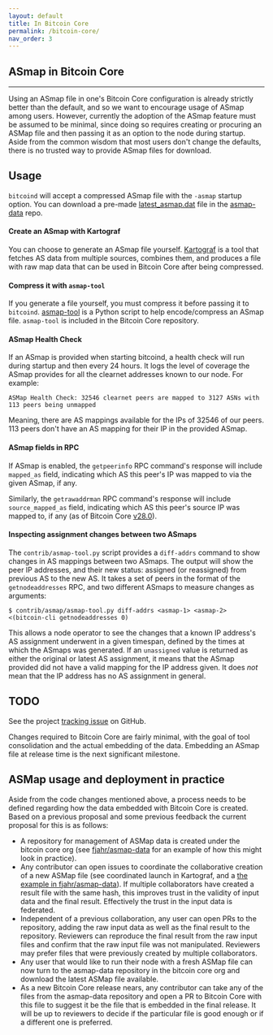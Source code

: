 ```yaml
---
layout: default
title: In Bitcoin Core
permalink: /bitcoin-core/
nav_order: 3
---
```


## ASmap in Bitcoin Core

---------------------

Using an ASmap file in one's Bitcoin Core configuration is already strictly better than the default, and so we want to encourage usage of ASmap among users. However, currently the adoption of the ASmap feature must be assumed to be minimal, since doing so requires creating or procuring an ASMap file and then passing it as an option to the node during startup. Aside from the common wisdom that most users don't change the defaults, there is no trusted way to provide ASmap files for download.

## Usage

`bitcoind` will accept a compressed ASmap file with the `-asmap` startup option.
You can download a pre-made [latest_asmap.dat](https://github.com/fjahr/asmap-data/blob/main/latest_asmap.dat) file in the [asmap-data](https://github.com/fjahr/asmap-data) repo.

#### Create an ASmap with Kartograf

You can choose to generate an ASmap file yourself. [Kartograf](https://github.com/fjahr/kartograf) is a tool that fetches AS data from multiple sources, combines them, and produces a file with raw map data that can be used in Bitcoin Core after being compressed.

#### Compress it with `asmap-tool`

If you generate a file yourself, you must compress it before passing it to `bitcoind`. [asmap-tool](https://github.com/bitcoin/bitcoin/tree/master/contrib/asmap) is a Python script to help encode/compress an ASmap file. `asmap-tool` is included in the Bitcoin Core repository.

#### ASmap Health Check

If an ASmap is provided when starting bitcoind, a health check will run during startup and then every 24 hours. It logs the level of coverage the ASmap provides for all the clearnet addresses known to our node. For example:
```
ASMap Health Check: 32546 clearnet peers are mapped to 3127 ASNs with 113 peers being unmapped
```
Meaning, there are AS mappings available for the IPs of 32546 of our peers. 113 peers don't have an AS mapping for their IP in the provided ASmap.

#### ASmap fields in RPC

If ASmap is enabled, the `getpeerinfo` RPC command's response will include `mapped_as` field, indicating which AS this peer's IP was mapped to via the given ASmap, if any.

Similarly, the `getrawaddrman` RPC command's response will include `source_mapped_as` field, indicating which AS this peer's source IP was mapped to, if any (as of Bitcoin Core [v28.0](https://github.com/bitcoin/bitcoin/blob/1147e72953d1f262111a4b1d5a438a8394511bc7/src/rpc/net.cpp#L1160)).

#### Inspecting assignment changes between two ASmaps

The `contrib/asmap-tool.py` script provides a `diff-addrs` command to show changes in AS mappings between two ASmaps. The output will show the peer IP addresses, and their new status: assigned (or reassigned) from previous AS to the new AS. It takes a set of peers in the format of the `getnodeaddresses` RPC, and two different ASmaps to measure changes as arguments:
```
$ contrib/asmap/asmap-tool.py diff-addrs <asmap-1> <asmap-2> <(bitcoin-cli getnodeaddresses 0)
```
This allows a node operator to see the changes that a known IP address's AS assignment underwent in a given timespan, defined by the times at which the ASmaps was generated. If an `unassigned` value is returned as either the original or latest AS assignment, it means that the ASmap provided did not have a valid mapping for the IP address given. It does *not* mean that the IP address has no AS assignment in general.

## TODO

See the project [tracking issue](https://github.com/bitcoin/bitcoin/issues/28794) on GitHub.

Changes required to Bitcoin Core are fairly minimal, with the goal of tool consolidation and the actual embedding of the data. Embedding an ASmap file at release time is the next significant milestone.

## ASMap usage and deployment in practice

Aside from the code changes mentioned above, a process needs to be defined regarding how the data embedded with Bitcoin Core is created. Based on a previous proposal and some previous feedback the current proposal for this is as follows:

- A repository for management of ASMap data is created under the bitcoin core org (see [fjahr/asmap-data](https://github.com/bitcoin/bitcoin/issues/28794) for an example of how this might look in practice).
- Any contributor can open issues to coordinate the collaborative creation of a new ASMap file (see coordinated launch in Kartograf, and a [the example in fjahr/asmap-data](https://github.com/fjahr/asmap-data/issues/4)). If multiple collaborators have created a result file with the same hash, this improves trust in the validity of input data and the final result. Effectively the trust in the input data is federated.
- Independent of a previous collaboration, any user can open PRs to the repository, adding the raw input data as well as the final result to the repository. Reviewers can reproduce the final result from the raw input files and confirm that the raw input file was not manipulated. Reviewers may prefer files that were previously created by multiple collaborators.
- Any user that would like to run their node with a fresh ASMap file can now turn to the asmap-data repository in the bitcoin core org and download the latest ASMap file available.
- As a new Bitcoin Core release nears, any contributor can take any of the files from the asmap-data repository and open a PR to Bitcoin Core with this file to suggest it be the file that is embedded in the final release. It will be up to reviewers to decide if the particular file is good enough or if a different one is preferred.
